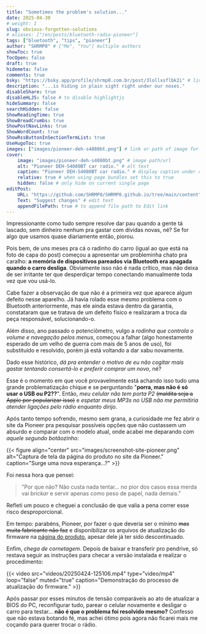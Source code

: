 ```yaml
---
title: "Sometimes the problem's solution..."
date: 2025-04-30
# weight: 1
slug: obvious-forgotten-solutions
# aliases: ["/en/posts/bluetooth-radio-pioneer"]
tags: ["bluetooth", "tips", "pioneer"]
author: "SHRMP0" # ["Me", "You"] multiple authors
showToc: true
TocOpen: false
draft: true
hidemeta: false
comments: true
bsky: "https://bsky.app/profile/shrmp0.com.br/post/3lollxsflbk2i" # link to your bsky post
description: "...is hiding in plain sight right under our noses."
disableShare: true
disableHLJS: false # to disable highlightjs
hideSummary: false
searchHidden: false
ShowReadingTime: true
ShowBreadCrumbs: true
ShowPostNavLinks: true
ShowWordCount: true
ShowRssButtonInSectionTermList: true
UseHugoToc: true
images: ["images/pioneer-deh-s4080bt.png"] # link or path of image for opengraph, twitter-cards
cover:
    image: "images/pioneer-deh-s4080bt.png" # image path/url
    alt: "Pioneer DEH-S4080BT car radio." # alt text
    caption: "Pioneer DEH-S4080BT car radio." # display caption under cover
    relative: true # when using page bundles set this to true
    hidden: false # only hide on current single page
editPost:
    URL: "https://github.com/SHRMP0/SHRMP0.github.io/tree/main/content"
    Text: "Suggest changes" # edit text
    appendFilePath: true # to append file path to Edit link
---
```


Impressionante como tudo sempre resolve dar pau quando a gente tá lascado, sem dinheiro nenhum pra gastar com dívidas novas, né? Se for algo que usamos quase diariamente então, piorou.

Pois bem, de uns meses pra cá o radinho do carro (igual ao que está na foto de capa do post) começou a apresentar um probleminha chato pra caralho: **a memória de dispositivos pareados via Bluetooth era apagada quando o carro desliga**. Obviamente isso não é nada crítico, mas não deixa de ser irritante ter que desperdiçar tempo conectando manualmente toda vez que vou usá-lo.

Cabe fazer a observação de que não é a primeira vez que aparece algum defeito nesse aparelho. Já havia rolado esse mesmo problema com o Bluetooth anteriormente, mas ele ainda estava dentro da garantia, constataram que se tratava de um defeito físico e realizaram a troca da peça responsável, solucionando-o.

Além disso, ano passado o potenciômetro, vulgo a *rodinha que controla o volume e navegação pelos menus*, começou a falhar (algo honestamente esperado de um velho de guerra com mais de 5 anos de uso), foi substituído e resolvido, porém já está voltando a dar xabu novamente.

Dado esse histórico, *dá pra entender o motivo de eu não cogitar mais gastar tentando consertá-lo e preferir comprar um novo*, né?

Esse é o momento em que você provavelmente está achando isso tudo uma grande problematização chique e se perguntando "**porra, mas não é só usar o USB ou P2??**". Então, *meu celular não tem porta P2* ~~(maldita seja a Apple por popularizar isso)~~ e *espetar meus MP3s no USB não me permitiria atender ligações pelo rádio enquanto dirijo*.

Após tanto tempo sofrendo, mesmo sem grana, a curiosidade me fez abrir o site da Pioneer pra pesquisar possíveis opções que não custassem um absurdo e comparar com o modelo atual, onde acabei me deparando com *aquele segundo botãozinho*:

{{< figure align="center" src="images/screenshot-site-pioneer.png" alt="Captura de tela da página do produto no site da Pioneer." caption="Surge uma nova esperança...?" >}}

Foi nessa hora que pensei:

> "Por que não? Não custa nada tentar... no pior dos casos essa merda vai *brickar* e servir apenas como peso de papel, nada demais."

Refleti um pouco e cheguei a conclusão de que valia a pena correr esse risco desproporcional.

Em tempo: parabéns, Pioneer, por fazer o que deveria ser o mínimo ~~mas muita fabricante não faz~~ e disponibilizar os arquivos de atualização do firmware na [página do produto](https://pioneer.com.br/produto/deh-s4080bt/), apesar dele já ter sido descontinuado.

Enfim, *chega de cornetagem*. Depois de baixar e transferir pro pendrive, só restava seguir as instruções para checar a versão instalada e realizar o procedimento:

{{< video src="videos/20250424-125106.mp4" type="video/mp4" loop="false" muted="true" caption="Demonstração do processo de atualização do firmware." >}}

Após passar por esses minutos de tensão comparáveis ao ato de atualizar a BIOS do PC, reconfigurar tudo, parear o celular novamente e desligar o carro para testar... **não é que o problema foi resolvido mesmo?** Confesso que não estava botando fé, mas achei ótimo pois agora não ficarei mais me coçando para querer trocar o rádio.
